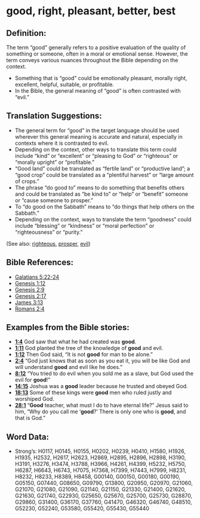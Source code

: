 # good, right, pleasant, better, best

## Definition:

The term “good” generally refers to a positive evaluation of the quality of something or someone, often in a moral or emotional sense. However, the term conveys various nuances throughout the Bible depending on the context.

* Something that is “good” could be emotionally pleasant, morally right, excellent, helpful, suitable, or profitable.
* In the Bible, the general meaning of “good” is often contrasted with “evil.”

## Translation Suggestions:

* The general term for “good” in the target language should be used wherever this general meaning is accurate and natural, especially in contexts where it is contrasted to evil.
* Depending on the context, other ways to translate this term could include “kind” or “excellent” or “pleasing to God” or “righteous” or “morally upright” or “profitable.”
* “Good land” could be translated as “fertile land” or “productive land”; a “good crop” could be translated as a “plentiful harvest” or “large amount of crops.”
* The phrase “do good to” means to do something that benefits others and could be translated as “be kind to” or “help” or “benefit” someone or “cause someone to prosper.”
* To “do good on the Sabbath” means to “do things that help others on the Sabbath.”
* Depending on the context, ways to translate the term “goodness” could include “blessing” or “kindness” or “moral perfection” or “righteousness” or “purity.”

(See also: [righteous](../kt/righteous.md), [prosper](../other/prosper.md), [evil](../kt/evil.md))

## Bible References:

* [Galatians 5:22-24](rc://en/tn/help/gal/05/22)
* [Genesis 1:12](rc://en/tn/help/gen/01/12)
* [Genesis 2:9](rc://en/tn/help/gen/02/09)
* [Genesis 2:17](rc://en/tn/help/gen/02/17)
* [James 3:13](rc://en/tn/help/jas/03/13)
* [Romans 2:4](rc://en/tn/help/rom/02/04)

## Examples from the Bible stories:

* __[1:4](rc://en/tn/help/obs/01/04)__ God saw that what he had created was __good__.
* __[1:11](rc://en/tn/help/obs/01/11)__ God planted the tree of the knowledge of __good__ and evil.
* __[1:12](rc://en/tn/help/obs/01/12)__ Then God said, “It is not __good__ for man to be alone.”
* __[2:4](rc://en/tn/help/obs/02/04)__ “God just knows that as soon as you eat it, you will be like God and will understand __good__ and evil like he does.”
* __[8:12](rc://en/tn/help/obs/08/12)__ “You tried to do evil when you sold me as a slave, but God used the evil for __good__!”
* __[14:15](rc://en/tn/help/obs/14/15)__ Joshua was a __good__ leader because he trusted and obeyed God.
* __[18:13](rc://en/tn/help/obs/18/13)__ Some of these kings were __good__ men who ruled justly and worshiped God.
* __[28:1](rc://en/tn/help/obs/28/01)__ “__Good__ teacher, what must I do to have eternal life?” Jesus said to him, “Why do you call me ‘__good__?’ There is only one who is __good__, and that is God.”

## Word Data:

* Strong’s: H0117, H0145, H0155, H0202, H0239, H0410, H1580, H1926, H1935, H2532, H2617, H2623, H2869, H2895, H2896, H2898, H3190, H3191, H3276, H3474, H3788, H3966, H4261, H4399, H5232, H5750, H6287, H6643, H6743, H7075, H7368, H7399, H7443, H7999, H8231, H8232, H8233, H8389, H8458, G00140, G00150, G00180, G00190, G05150, G07440, G08650, G09790, G13800, G20950, G20970, G21060, G21070, G21080, G21090, G21140, G21150, G21330, G21400, G21620, G21630, G21740, G22930, G25650, G25670, G25700, G25730, G28870, G29860, G31400, G36170, G37760, G41470, G46320, G46740, G48510, G52230, G52240, G53580, G55420, G55430, G55440
